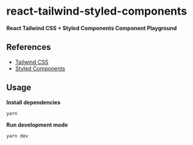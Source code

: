 # react-tailwind-styled-components
**React Tailwind CSS + Styled Components Component Playground**

## References
- [Tailwind CSS](https://tailwindcss.com/docs)
- [Styled Components](https://styled-components.com/docs)

## Usage
**Install dependencies**
```
yarn
```

**Run development mode**
```
yarn dev
```
